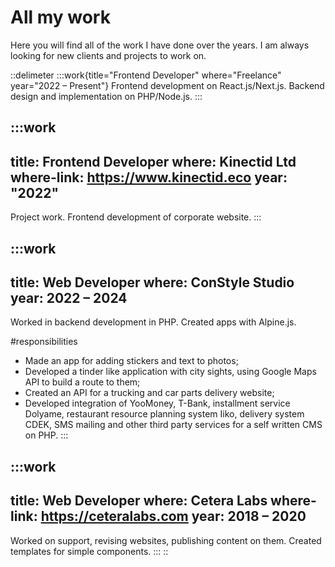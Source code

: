 # All my work

Here you will find all of the work I have done over the years. I am always looking for new clients and projects to work on.

::delimeter
  :::work{title="Frontend Developer" where="Freelance" year="2022 – Present"}
  Frontend development on React.js/Next.js. Backend design and implementation on PHP/Node.js.
  :::

  :::work
  ---
  title: Frontend Developer
  where: Kinectid Ltd
  where-link: https://www.kinectid.eco
  year: "2022"
  ---
  Project work. Frontend development of corporate website.
  :::

  :::work
  ---
  title: Web Developer
  where: ConStyle Studio
  year: 2022 – 2024
  ---
  Worked in backend development in PHP. Created apps with Alpine.js.
  
  #responsibilities
  - Made an app for adding stickers and text to photos;
  - Developed a tinder like application with city sights, using Google Maps API to build a route to them;
  - Created an API for a trucking and car parts delivery website;
  - Developed integration of YooMoney, T-Bank, installment service Dolyame, restaurant resource planning system Iiko, delivery system CDEK, SMS mailing and other third party services for a self written CMS on PHP.
  :::

  :::work
  ---
  title: Web Developer
  where: Cetera Labs
  where-link: https://ceteralabs.com
  year: 2018 – 2020
  ---
  Worked on support, revising websites, publishing content on them. Created templates for simple components.
  :::
::
